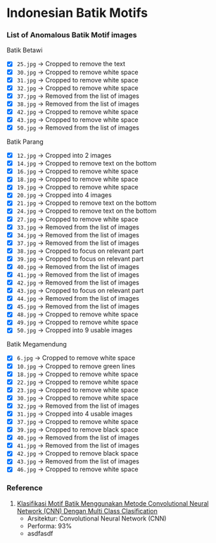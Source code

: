 # Indonesian Batik Motifs

### List of Anomalous Batik Motif images
Batik Betawi
- [x] `25.jpg` -> Cropped to remove the text
- [x] `30.jpg` -> Cropped to remove white space
- [x] `31.jpg` -> Cropped to remove white space
- [x] `32.jpg` -> Cropped to remove white space
- [x] `37.jpg` -> Removed from the list of images
- [x] `38.jpg` -> Removed from the list of images
- [x] `42.jpg` -> Cropped to remove white space
- [x] `43.jpg` -> Cropped to remove white space
- [x] `50.jpg` -> Removed from the list of images

Batik Parang
- [x] `12.jpg` -> Cropped into 2 images
- [x] `14.jpg` -> Cropped to remove text on the bottom
- [x] `16.jpg` -> Cropped to remove white space
- [x] `18.jpg` -> Cropped to remove white space
- [x] `19.jpg` -> Cropped to remove white space
- [x] `20.jpg` -> Cropped into 4 images
- [x] `21.jpg` -> Cropped to remove text on the bottom
- [x] `24.jpg` -> Cropped to remove text on the bottom
- [x] `27.jpg` -> Cropped to remove white space
- [x] `33.jpg` -> Removed from the list of images
- [x] `34.jpg` -> Removed from the list of images
- [x] `37.jpg` -> Removed from the list of images
- [x] `38.jpg` -> Cropped to focus on relevant part
- [x] `39.jpg` -> Cropped to focus on relevant part
- [x] `40.jpg` -> Removed from the list of images
- [x] `41.jpg` -> Removed from the list of images
- [x] `42.jpg` -> Removed from the list of images
- [x] `43.jpg` -> Cropped to focus on relevant part
- [x] `44.jpg` -> Removed from the list of images
- [x] `45.jpg` -> Removed from the list of images
- [x] `48.jpg` -> Cropped to remove white space
- [x] `49.jpg` -> Cropped to remove white space
- [x] `50.jpg` -> Cropped into 9 usable images

Batik Megamendung
- [x] `6.jpg` -> Cropped to remove white space
- [x] `10.jpg` -> Cropped to remove green lines
- [x] `18.jpg` -> Cropped to remove white space
- [x] `22.jpg` -> Cropped to remove white space
- [x] `23.jpg` -> Cropped to remove white space
- [x] `30.jpg` -> Cropped to remove white space
- [x] `32.jpg` -> Removed from the list of images
- [x] `31.jpg` -> Cropped into 4 usable images
- [x] `37.jpg` -> Cropped to remove white space
- [x] `39.jpg` -> Cropped to remove black space
- [x] `40.jpg` -> Removed from the list of images
- [x] `41.jpg` -> Removed from the list of images
- [x] `42.jpg` -> Cropped to remove black space
- [x] `43.jpg` -> Removed from the list of images
- [x] `46.jpg` -> Cropped to remove white space

### Reference
1. [Klasifikasi Motif Batik Menggunakan Metode Convolutional Neural Network (CNN) Dengan Multi Class Clasification](https://journal.amikomsolo.ac.id/index.php/itcida/article/download/206/145)
    - Arsitektur: Convolutional Neural Network (CNN)
    - Performa: 93%
    - asdfasdf
